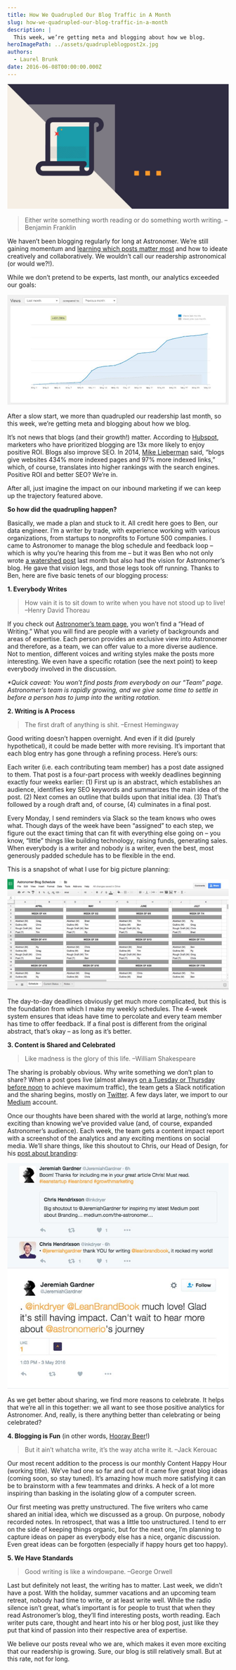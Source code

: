 ```yaml
---
title: How We Quadrupled Our Blog Traffic in A Month
slug: how-we-quadrupled-our-blog-traffic-in-a-month
description: |
  This week, we’re getting meta and blogging about how we blog.
heroImagePath: ../assets/quadrupleblogpost2x.jpg
authors:
  - Laurel Brunk
date: 2016-06-08T00:00:00.000Z
---
```

<!-- markdownlint-disable-file -->
![](../assets/quadrupleblogpostx2.jpg?noresize)

> Either write something worth reading or do something worth writing. –Benjamin Franklin

We haven’t been blogging regularly for long at Astronomer. We’re still gaining momentum and [learning which posts matter most](https://www.astronomer.io/blog/what-i-learned-from-analyzing-1700-blog-posts) and how to ideate creatively and collaboratively. We wouldn’t call our readership astronomical (or would we?!).

While we don’t pretend to be experts, last month, our analytics exceeded our goals:

![ANALYTICS.jpg](../assets/ANALYTICS.jpg?noresize)

After a slow start, we more than quadrupled our readership last month, so this week, we’re getting meta and blogging about how we blog.

It’s not news that blogs (and their growth!) matter. According to [Hubspot](https://www.hubspot.com/), marketers who have prioritized blogging are 13x more likely to enjoy positive ROI. Blogs also improve SEO. In 2014, [Mike Lieberman](https://blog.hubspot.com/insiders/author/mike-lieberman) said, “blogs give websites 434% more indexed pages and 97% more indexed links,” which, of course, translates into higher rankings with the search engines. Positive ROI and better SEO? We’re in.

After all, just imagine the impact on our inbound marketing if we can keep up the trajectory featured above.

**So how did the quadrupling happen?**

Basically, we made a plan and stuck to it. All credit here goes to Ben, our data engineer. I’m a writer by trade, with experience working with various organizations, from startups to nonprofits to Fortune 500 companies. I came to Astronomer to manage the blog schedule and feedback loop – which is why you’re hearing this from me – but it was Ben who not only wrote [a watershed post](https://www.astronomer.io/blog/5-javascript-tools-to-go-from-developer-to-data-scientist) last month but also had the vision for Astronomer’s blog. He gave that vision legs, and those legs took off running. Thanks to Ben, here are five basic tenets of our blogging process:

**1. Everybody Writes**

> How vain it is to sit down to write when you have not stood up to live! –Henry David Thoreau

If you check out [Astronomer’s team page](https://www.astronomer.io/team), you won’t find a “Head of Writing.” What you will find are people with a variety of backgrounds and areas of expertise. Each person provides an exclusive view into Astronomer and therefore, as a team, we can offer value to a more diverse audience. Not to mention, different voices and writing styles make the posts more interesting. We even have a specific rotation (see the next point) to keep everybody involved in the discussion. &nbsp;

_\*Quick caveat: You won’t find posts from everybody on our “Team” page. Astronomer’s team is rapidly growing, and we give some time to settle in before a person has to jump into the writing rotation._

**2. Writing is A Process**

> The first draft of anything is shit. –Ernest Hemingway

Good writing doesn’t happen overnight. And even if it did (purely hypothetical), it could be made better with more revising. It’s important that each blog entry has gone through a refining process. Here’s ours:

Each writer (i.e. each contributing team member) has a post date assigned to them. That post is a four-part process with weekly deadlines beginning exactly four weeks earlier: (1) First up is an abstract, which establishes an audience, identifies key SEO keywords and summarizes the main idea of the post. (2) Next comes an outline that builds upon that initial idea. (3) That’s followed by a rough draft and, of course, (4) culminates in a final post.

Every Monday, I send reminders via Slack so the team knows who owes what. Though days of the week have been “assigned” to each step, we figure out the exact timing that can fit with everything else going on – you know, “little” things like building technology, raising funds, generating sales. When everybody is a writer and nobody is a writer, even the best, most generously padded schedule has to be flexible in the end.

This is a snapshot of what I use for big picture planning:

 ![SCHEDULE.jpg](../assets/SCHEDULE.jpg?noresize)  
  

The day-to-day deadlines obviously get much more complicated, but this is the foundation from which I make my weekly schedules. The 4-week system ensures that ideas have time to percolate and every team member has time to offer feedback. If a final post is different from the original abstract, that’s okay – as long as it’s better.

**3. Content is Shared and Celebrated**

> Like madness is the glory of this life. –William Shakespeare

The sharing is probably obvious. Why write something we don’t plan to share? When a post goes live (almost always [on a Tuesday or Thursday before noon](https://www.blogtyrant.com/best-time-to-publish-blog-articles/) to achieve maximum traffic), the team gets a Slack notification and the sharing begins, mostly on [Twitter](https://twitter.com/astronomerio?lang=en). A few days later, we import to our [Medium](https://medium.com/the-astronomer-journey) account.

Once our&nbsp;thoughts have been shared with the world at large, nothing’s more exciting than knowing we’ve provided value (and, of course, expanded Astronomer’s audience). Each week, the team gets a content impact report with a screenshot of the analytics and any exciting mentions on social media. We’ll share things, like this shoutout to Chris, our Head of Design, for his [post about branding](https://www.astronomer.io/blog/branding-is-relationship):

![ANOTHER.jpg](../assets/ANOTHER.jpg?noresize)

As we get better about sharing, we find more reasons to celebrate. It helps that we’re all in this together: we all want to see those positive analytics for Astronomer. And, really, is there anything better than celebrating or being celebrated?

**4. Blogging is Fun** (in other words, [Hooray Beer](https://www.youtube.com/watch?v=VaLqII_tP7A)!)

> But it ain’t whatcha write, it’s the way atcha write it. –Jack Kerouac

Our most recent addition to the process is our monthly Content Happy Hour (working title). We’ve had one so far and out of it came five great blog ideas (coming soon, so stay tuned). It’s amazing how much more satisfying it can be to brainstorm with a few teammates and drinks. A heck of a lot more inspiring than basking in the isolating glow of a computer screen.

Our first meeting was pretty unstructured. The five writers who came shared an initial idea, which we discussed as a group. On purpose, nobody recorded notes. In retrospect, that was a little too unstructured. I tend to err on the side of keeping things organic, but for the next one, I’m planning to capture ideas on paper as everybody else has a nice, organic discussion. Even great ideas can be forgotten (especially if happy hours get too happy).

**5. We Have Standards**

> Good writing is like a windowpane. –George Orwell

Last but definitely not least, the writing has to matter. Last week, we didn’t have a post. With the holiday, summer vacations and an upcoming team retreat, nobody had time to write, or at least write well. While the radio silence isn’t great, what’s important is for&nbsp;people to trust that when they read Astronomer’s blog, they’ll find interesting posts, worth reading. Each writer puts care, thought and heart into his or her blog post, just like they put that kind of passion into their respective area of expertise.

We believe our posts reveal who we are, which makes it even more exciting that our readership is growing. Sure, our blog is still relatively small. But at this rate, not for long.

